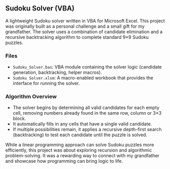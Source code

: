 ## Sudoku Solver (VBA)

A lightweight Sudoku solver written in VBA for Microsoft Excel. This project was originally built as a personal challenge and a small gift for my grandfather. The solver uses a combination of candidate elimination and a recursive backtracking algorithm to complete standard 9×9 Sudoku puzzles.

### Files
- `Sudoku_Solver.bas`: VBA module containing the solver logic (candidate generation, backtracking, helper macros).
- `Sudoku Solver.xlsm`: A macro-enabled workbook that provides the interface for running the solver.

### Algorithm Overview
- The solver begins by determining all valid candidates for each empty cell, removing numbers already found in the same row, column or 3×3 block.
- It automatically fills in any cells that have a single valid candidate.
- If multiple possibilities remain, it applies a recursive depth-first search (backtracking) to test each candidate until the puzzle is solved.

While a linear programming approach can solve Sudoku puzzles more efficiently, this project was about exploring recursion and algorithmic problem-solving. It was a rewarding way to connect with my grandfather and showcase how programming can bring logic to life.